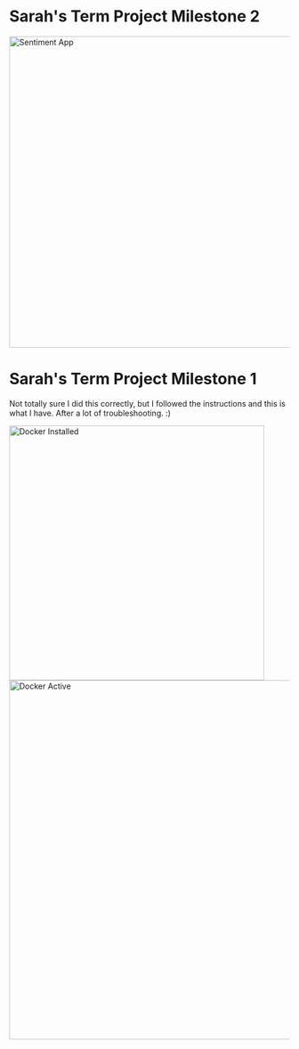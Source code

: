 # Sarah's Term Project Milestone 2
<img width="560" alt="Sentiment App" src="https://github.com/sarahhart1997/patentproject/assets/92615153/ef15b105-7719-47a4-890a-1f84a1a2e31c">


# Sarah's Term Project Milestone 1


Not totally sure I did this correctly, but I followed the instructions and this is what I have. After a lot of troubleshooting. :) 

<img width="458" alt="Docker Installed" src="https://github.com/sarahhart1997/patentproject/assets/92615153/15477d88-c7b7-4b0b-9d38-5f45abaea65a">

<img width="646" alt="Docker Active" src="https://github.com/sarahhart1997/patentproject/assets/92615153/9b355bee-8d66-42f2-8299-aa26a2f4ff0c">
